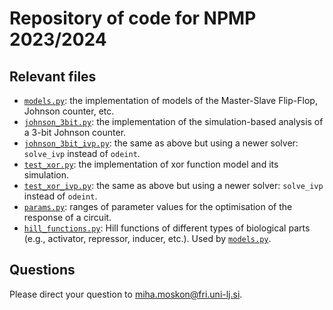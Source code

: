 # Repository of code for NPMP 2023/2024

## Relevant files
* [`models.py`](models.py): the implementation of models of the Master-Slave Flip-Flop, Johnson counter, etc.
* [`johnson_3bit.py`](johnson_3bit.py): the implementation of the simulation-based analysis of a 3-bit Johnson counter.
* [`johnson_3bit_ivp.py`](johnson_3bit_ivp.py): the same as above but using a newer solver: `solve_ivp` instead of `odeint`.
* [`test_xor.py`](test_xor.py): the implementation of xor function model and its simulation.
* [`test_xor_ivp.py`](test_xor_ivp.py): the same as above but using a newer solver: `solve_ivp` instead of `odeint`.
* [`params.py`](params.py): ranges of parameter values for the optimisation of the response of a circuit.
* [`hill_functions.py`](hill_functions.py): Hill functions of different types of biological parts (e.g., activator, repressor, inducer, etc.). Used by [`models.py`](models.py).

## Questions
Please direct your question to miha.moskon@fri.uni-lj.si.